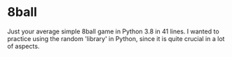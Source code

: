 # 8ball
Just your average simple 8ball game in Python 3.8 in 41 lines. I wanted to practice using the random 'library' in Python, since it is quite crucial in a lot of aspects.
